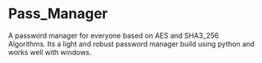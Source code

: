 # Pass_Manager
A password manager for everyone based on AES and SHA3_256 Algorithms. Its a light and robust password manager build using python and works well with windows.
